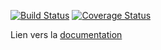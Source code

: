 [![Build Status](https://travis-ci.org/rjullien/plugin-veolia_eau.svg?branch=master)](https://travis-ci.org/rjullien/plugin-veolia_eau)  [![Coverage Status](https://coveralls.io/repos/github/rjullien/plugin-veolia_eau/badge.svg?branch=master)](https://coveralls.io/github/rjullien/plugin-veolia_eau?branch=master)

Lien vers la [documentation](docs/fr_FR/presentation.md)
